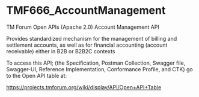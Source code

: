 # TMF666_AccountManagement
TM Forum Open APIs (Apache 2.0) Account Management API

Provides standardized mechanism for the management of billing and settlement accounts,
as well as for financial accounting (account receivable) either in B2B or B2B2C contexts

To access this API; (the Specification, Postman Collection, Swagger file, Swagger-UI, 
Reference Implementation, Conformance Profile, and CTK) go to the Open API table at:

https://projects.tmforum.org/wiki/display/API/Open+API+Table
